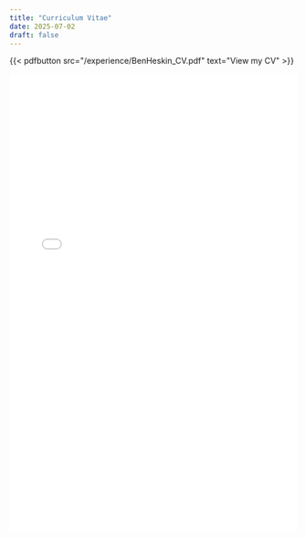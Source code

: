 ```yaml
---
title: "Curriculum Vitae"
date: 2025-07-02
draft: false
---
```


{{< pdfbutton src="/experience/BenHeskin_CV.pdf" text="View my CV" >}}

<iframe
  src="/experience/BenHeskin_CV.pdf"
  width="100%"
  height="800"
  style="border:none"
  title="Ben Heskin – Curriculum Vitae">
</iframe>